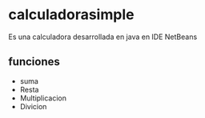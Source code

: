 # calculadorasimple

Es una calculadora desarrollada en java en IDE NetBeans

<h2>funciones</h2>
<ul>
<li>suma</li>
<li>Resta</li>
<li>Multiplicacion</li>
<li>Divicion</li>
</ul>
